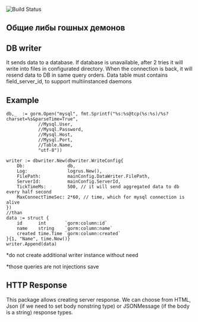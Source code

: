 ![Build Status](https://travis-ci.org/adtechpotok/go-common.svg?branch=master)

## Общие либы гошных демонов

## DB writer 
It sends data to a database. If database is unavailable, after 2 tries it will write into files in configurated directory. When the connection is back, it will resend data to DB in same query orders.
Data table must contains field_server_id, to support multiinstanced daemons
## Example
```$xslt
db,_  := gorm.Open("mysql", fmt.Sprintf("%s:%s@tcp(%s:%s)/%s?charset=%s&parseTime=True",
         	//Mysql.User,
         	//Mysql.Password,
         	//Mysql.Host,
         	//Mysql.Port,
         	//Table.Name,
         	"utf-8"))
         		
writer := dbwriter.New(dbwriter.WriteConfig{
	Db:                db,
	Log:               logrus.New(),
	FilePath:          mainConfig.DataWriter.FilePath,
	ServerId:          mainConfig.ServerId,
	TickTimeMs:        500, // it will send aggregated data to db every half second
	MaxConnectTimeSec: 2*60, // time, which for mysql connection is alive
})
//than 
data := struct {
    id      int       `gorm:column:id`
    name    string    `gorm:column:name`
    created time.Time `gorm:column:created`
}{1, "Name", time.Now()}
writer.Append(data)    
```
*do not create additional writer instance without need

*those queries are not injections save


## HTTP Response 
This package allows creating server response. We can choose from HTML, Json (if we need to set body nonstring type) or JSONMessage (if the body is a string) response types.

